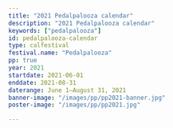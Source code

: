 ```yaml
---
title: "2021 Pedalpalooza calendar"
description: "2021 Pedalpalooza calendar"
keywords: ["pedalpalooza"]
id: pedalpalooza-calendar
type: calfestival
festival.name: "Pedalpalooza"
pp: true
year: 2021
startdate: 2021-06-01
enddate: 2021-08-31
daterange: June 1–August 31, 2021
banner-image: "/images/pp/pp2021-banner.jpg"
poster-image: "/images/pp/pp2021.jpg"

---
```


